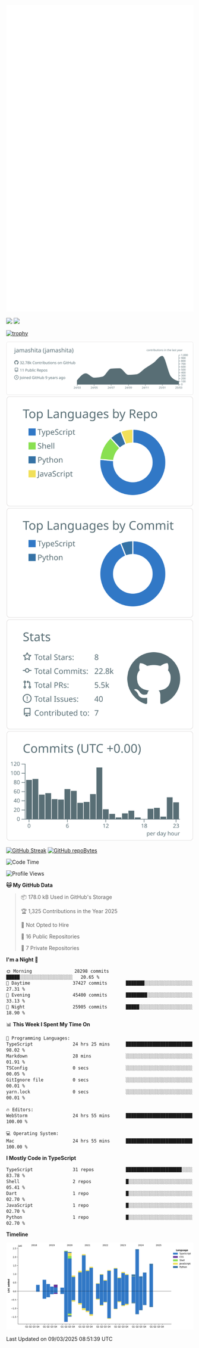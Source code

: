 [![](https://raw.githubusercontent.com/jamashita/jamashita/main/github-metrics.svg)](https://metrics.lecoq.io)

[![](https://github-readme-stats.vercel.app/api?username=jamashita&show_icons=ture&count_private=true)](https://github.com/anuraghazra/github-readme-stats)
[![](https://github-readme-stats.vercel.app/api/top-langs/?username=jamashita&layout=compact)](https://github.com/anuraghazra/github-readme-stats)

[![trophy](https://github-profile-trophy.vercel.app/?username=jamashita)](https://github.com/ryo-ma/github-profile-trophy)

[![](https://raw.githubusercontent.com/jamashita/jamashita/main/profile-summary-card-output/default/0-profile-details.svg)](https://github.com/vn7n24fzkq/github-profile-summary-cards)
[![](https://raw.githubusercontent.com/jamashita/jamashita/main/profile-summary-card-output/default/1-repos-per-language.svg)](https://github.com/vn7n24fzkq/github-profile-summary-cards) [![](https://raw.githubusercontent.com/jamashita/jamashita/main/profile-summary-card-output/default/2-most-commit-language.svg)](https://github.com/vn7n24fzkq/github-profile-summary-cards)
[![](https://raw.githubusercontent.com/jamashita/jamashita/main/profile-summary-card-output/default/3-stats.svg)](https://github.com/vn7n24fzkq/github-profile-summary-cards) [![](https://raw.githubusercontent.com/jamashita/jamashita/main/profile-summary-card-output/default/4-productive-time.svg)](https://github.com/vn7n24fzkq/github-profile-summary-cards)

[![GitHub Streak](http://github-readme-streak-stats.herokuapp.com?user=jamashita)](https://git.io/streak-stats)
[![GitHub repoBytes](https://github-repo-bytecounter.vercel.app/api?username=jamashita)](https://github.com/yamaccu/Github-Repo-ByteCounter)

<!--START_SECTION:waka-->
![Code Time](http://img.shields.io/badge/Code%20Time-2%2C299%20hrs%2023%20mins-blue)

![Profile Views](http://img.shields.io/badge/Profile%20Views-0-blue)

**🐱 My GitHub Data** 

> 📦 178.0 kB Used in GitHub's Storage 
 > 
> 🏆 1,325 Contributions in the Year 2025
 > 
> 🚫 Not Opted to Hire
 > 
> 📜 16 Public Repositories 
 > 
> 🔑 7 Private Repositories 
 > 
**I'm a Night 🦉** 

```text
🌞 Morning                28298 commits       █████░░░░░░░░░░░░░░░░░░░░   20.65 % 
🌆 Daytime                37427 commits       ███████░░░░░░░░░░░░░░░░░░   27.31 % 
🌃 Evening                45400 commits       ████████░░░░░░░░░░░░░░░░░   33.13 % 
🌙 Night                  25905 commits       █████░░░░░░░░░░░░░░░░░░░░   18.90 % 
```


📊 **This Week I Spent My Time On** 

```text
💬 Programming Languages: 
TypeScript               24 hrs 25 mins      █████████████████████████   98.02 % 
Markdown                 28 mins             ░░░░░░░░░░░░░░░░░░░░░░░░░   01.91 % 
TSConfig                 0 secs              ░░░░░░░░░░░░░░░░░░░░░░░░░   00.05 % 
GitIgnore file           0 secs              ░░░░░░░░░░░░░░░░░░░░░░░░░   00.01 % 
yarn.lock                0 secs              ░░░░░░░░░░░░░░░░░░░░░░░░░   00.01 % 

🔥 Editors: 
WebStorm                 24 hrs 55 mins      █████████████████████████   100.00 % 

💻 Operating System: 
Mac                      24 hrs 55 mins      █████████████████████████   100.00 % 
```

**I Mostly Code in TypeScript** 

```text
TypeScript               31 repos            █████████████████████░░░░   83.78 % 
Shell                    2 repos             █░░░░░░░░░░░░░░░░░░░░░░░░   05.41 % 
Dart                     1 repo              █░░░░░░░░░░░░░░░░░░░░░░░░   02.70 % 
JavaScript               1 repo              █░░░░░░░░░░░░░░░░░░░░░░░░   02.70 % 
Python                   1 repo              █░░░░░░░░░░░░░░░░░░░░░░░░   02.70 % 
```



**Timeline**

![Lines of Code chart](https://raw.githubusercontent.com/jamashita/jamashita/main/assets/bar_graph.png)


 Last Updated on 09/03/2025 08:51:39 UTC
<!--END_SECTION:waka-->
